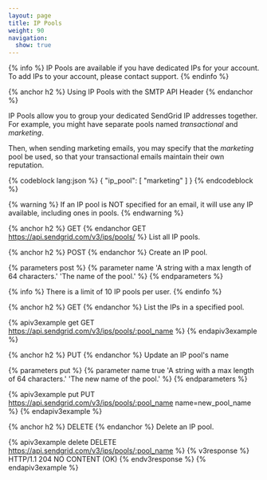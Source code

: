 ```yaml
---
layout: page
title: IP Pools
weight: 90
navigation:
  show: true
---
```


{% info %}
IP Pools are available if you have dedicated IPs for your account.
To add IPs to your account, please contact support.
{% endinfo %}

{% anchor h2 %}
Using IP Pools with the SMTP API Header
{% endanchor %}

IP Pools allow you to group your dedicated SendGrid IP addresses
together. For example, you might have separate pools named
_transactional_ and _marketing_. 

Then, when sending marketing emails, you may specify that the _marketing_ pool be used, so that your transactional emails maintain their own reputation.

{% codeblock lang:json %}
{
  "ip_pool": [
    "marketing"
  ]
}
{% endcodeblock %}

{% warning %}
If an IP pool is NOT specified for an email, it will use any IP available, including ones in pools.
{% endwarning %}

{% anchor h2 %}
GET
{% endanchor GET https://api.sendgrid.com/v3/ips/pools/ %}
List all IP pools.

{% anchor h2 %}
POST
{% endanchor %}
Create an IP pool.

{% parameters post %}
  {% parameter name 'A string with a max length of 64 characters.' 'The name of the pool.' %}
{% endparameters %}

{% info %}
There is a limit of 10 IP pools per user.
{% endinfo %}

{% anchor h2 %}
GET
{% endanchor %}
List the IPs in a specified pool.

{% apiv3example get GET https://api.sendgrid.com/v3/ips/pools/:pool_name %}
{% endapiv3example %}

{% anchor h2 %}
PUT
{% endanchor %}
Update an IP pool's name

{% parameters put %}
  {% parameter name true 'A string with a max length of 64 characters.' 'The new name of the pool.' %}
{% endparameters %}

{% apiv3example put PUT https://api.sendgrid.com/v3/ips/pools/:pool_name name=new_pool_name %}
{% endapiv3example %}

{% anchor h2 %}
DELETE
{% endanchor %}
Delete an IP pool.

{% apiv3example delete DELETE https://api.sendgrid.com/v3/ips/pools/:pool_name %}
  {% v3response %}
HTTP/1.1 204 NO CONTENT (OK)
  {% endv3response %}
{% endapiv3example %}

